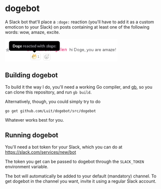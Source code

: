 # dogebot

A Slack bot that'll place a `:doge:` reaction (you'll have to add it as a
custom emoticon to your Slack) on posts containing at least one of the
following words: wow, amaze, excite.

![dogebot at work](dogebot.png)

## Building dogebot

To build it the way I do, you'll need a working Go compiler, and
[gb](https://getgb.io/), so you can clone this repository, and run `gb build`.

Alternatively, though, you could simply try to do

    go get github.com/Luit/dogebot/src/dogebot

Whatever works best for you.

## Running dogebot

You'll need a bot token for your Slack, which you can do at
https://slack.com/services/new/bot

The token you get can be passed to dogebot through the `SLACK_TOKEN`
environment variable.

The bot will automatically be added to your default (mandatory) channel. To
get dogebot in the channel you want, invite it using a regular Slack account.
